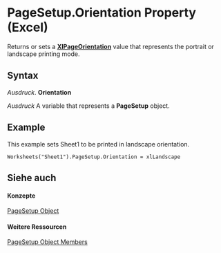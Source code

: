
# PageSetup.Orientation Property (Excel)

Returns or sets a  **[XlPageOrientation](b62e112f-a347-7711-c6fd-925bed84ed47.md)** value that represents the portrait or landscape printing mode.


## Syntax

 _Ausdruck_. **Orientation**

 _Ausdruck_ A variable that represents a **PageSetup** object.


## Example

This example sets Sheet1 to be printed in landscape orientation.


```
Worksheets("Sheet1").PageSetup.Orientation = xlLandscape
```


## Siehe auch


#### Konzepte


[PageSetup Object](2fd22df9-5987-f723-04a9-9a3f2e84ac81.md)
#### Weitere Ressourcen


[PageSetup Object Members](http://msdn.microsoft.com/library/feabe079-cb03-f560-6032-88f5585ec8a8%28Office.15%29.aspx)